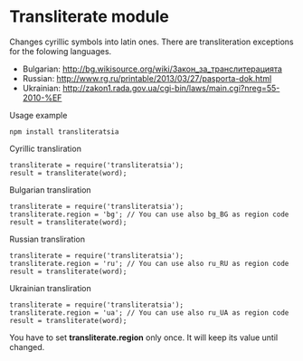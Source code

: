 # Transliterate module
Changes cyrillic symbols into latin ones.
There are transliteration exceptions for the folowing languages.

- Bulgarian: http://bg.wikisource.org/wiki/Закон_за_транслитерацията
- Russian: http://www.rg.ru/printable/2013/03/27/pasporta-dok.html
- Ukrainian: http://zakon1.rada.gov.ua/cgi-bin/laws/main.cgi?nreg=55-2010-%EF

Usage example
```
npm install transliteratsia
```

Cyrillic transliration
```
transliterate = require('transliteratsia');
result = transliterate(word);
```

Bulgarian transliration
```
transliterate = require('transliteratsia');
transliterate.region = 'bg'; // You can use also bg_BG as region code
result = transliterate(word); 
```

Russian transliration
```
transliterate = require('transliteratsia');
transliterate.region = 'ru'; // You can use also ru_RU as region code
result = transliterate(word); 
```

Ukrainian transliration
```
transliterate = require('transliteratsia');
transliterate.region = 'ua'; // You can use also ru_UA as region code
result = transliterate(word); 
```

You have to set **transliterate.region** only once. It will keep its value until changed.